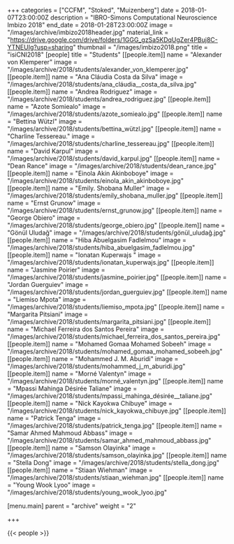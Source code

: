 +++
categories = ["CCFM", "Stoked", "Muizenberg"]
date = 2018-01-07T23:00:00Z
description = "IBRO-Simons Computational Neuroscience Imbizo 2018"
end_date = 2018-01-28T23:00:00Z
image = "/images/archive/imbizo2018header.jpg"
material_link = "https://drive.google.com/drive/folders/1GGG_gzSa5KDqUgZer4PBuj8C-YTNEUIg?usp=sharing"
thumbnail = "/images/imbizo2018.png"
title = "isiCNI2018"
[people]
title = "Students"
[[people.item]]
name = "Alexander von Klemperer"
image = "/images/archive/2018/students/alexander_von_klemperer.jpg"
[[people.item]]
name = "Ana Cláudia Costa da Silva"
image = "/images/archive/2018/students/ana_cláudia__costa_da_silva.jpg"
[[people.item]]
name = "Andrea Rodriguez"
image = "/images/archive/2018/students/andrea_rodriguez.jpg"
[[people.item]]
name = "Azote Somiealo"
image = "/images/archive/2018/students/azote_somiealo.jpg"
[[people.item]]
name = "Bettina Wützl"
image = "/images/archive/2018/students/bettina_wützl.jpg"
[[people.item]]
name = "Charline Tessereau."
image = "/images/archive/2018/students/charline_tessereau.jpg"
[[people.item]]
name = "David Karpul"
image = "/images/archive/2018/students/david_karpul.jpg"
[[people.item]]
name = "Dean Rance"
image = "/images/archive/2018/students/dean_rance.jpg"
[[people.item]]
name = "Einola Akin Akinboboye"
image = "/images/archive/2018/students/einola_akin_akinboboye.jpg"
[[people.item]]
name = "Emily. Shobana Muller"
image = "/images/archive/2018/students/emily_shobana_muller.jpg"
[[people.item]]
name = "Ernst Grunow"
image = "/images/archive/2018/students/ernst_grunow.jpg"
[[people.item]]
name = "George Obiero"
image = "/images/archive/2018/students/george_obiero.jpg"
[[people.item]]
name = "Gönül Uludağ"
image = "/images/archive/2018/students/gönül_uludağ.jpg"
[[people.item]]
name = "Hiba Abuelgasim Fadlelmou"
image = "/images/archive/2018/students/hiba_abuelgasim_fadlelmou.jpg"
[[people.item]]
name = "Ionatan Kuperwajs "
image = "/images/archive/2018/students/ionatan_kuperwajs.jpg"
[[people.item]]
name = "Jasmine Poirier"
image = "/images/archive/2018/students/jasmine_poirier.jpg"
[[people.item]]
name = "Jordan Guerguiev"
image = "/images/archive/2018/students/jordan_guerguiev.jpg"
[[people.item]]
name = "Liemiso Mpota"
image = "/images/archive/2018/students/liemiso_mpota.jpg"
[[people.item]]
name = "Margarita Pitsiani"
image = "/images/archive/2018/students/margarita_pitsiani.jpg"
[[people.item]]
name = "Michael Ferreira dos Santos Pereira"
image = "/images/archive/2018/students/michael_ferreira_dos_santos_pereira.jpg"
[[people.item]]
name = "Mohamed Gomaa Mohamed Sobeeh"
image = "/images/archive/2018/students/mohamed_gomaa_mohamed_sobeeh.jpg"
[[people.item]]
name = "Mohammed J. M. Aburidi"
image = "/images/archive/2018/students/mohammed_j_m_aburidi.jpg"
[[people.item]]
name = "Morné Valentyn"
image = "/images/archive/2018/students/morné_valentyn.jpg"
[[people.item]]
name = "Mpassi Mahinga Désirée Taliane"
image = "/images/archive/2018/students/mpassi_mahinga_désirée__taliane.jpg"
[[people.item]]
name = "Nick Kayokwa Chibuye"
image = "/images/archive/2018/students/nick_kayokwa_chibuye.jpg"
[[people.item]]
name = "Patrick Tenga"
image = "/images/archive/2018/students/patrick_tenga.jpg"
[[people.item]]
name = "Samar Ahmed Mahmoud Abbass"
image = "/images/archive/2018/students/samar_ahmed_mahmoud_abbass.jpg"
[[people.item]]
name = "Samson Olayinka"
image = "/images/archive/2018/students/samson_olayinka.jpg"
[[people.item]]
name = "Stella Dong"
image = "/images/archive/2018/students/stella_dong.jpg"
[[people.item]]
name = "Stiaan Wiehman"
image = "/images/archive/2018/students/stiaan_wiehman.jpg"
[[people.item]]
name = "Young Wook Lyoo"
image = "/images/archive/2018/students/young_wook_lyoo.jpg"

[menu.main]
parent = "archive"
weight = "2"

+++

{{< people >}}